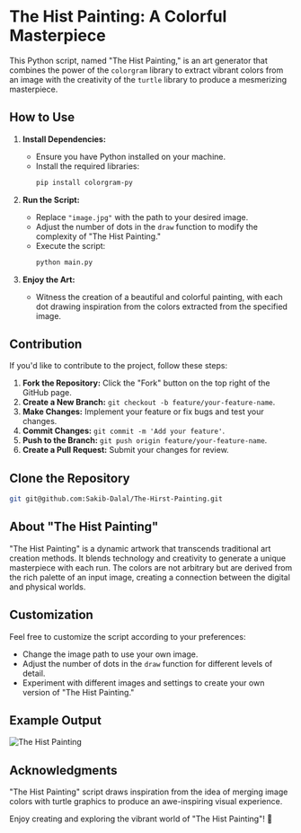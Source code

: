 # The Hist Painting: A Colorful Masterpiece

This Python script, named "The Hist Painting," is an art generator that combines the power of the `colorgram` library to extract vibrant colors from an image with the creativity of the `turtle` library to produce a mesmerizing masterpiece.

## How to Use

1. **Install Dependencies:**
    - Ensure you have Python installed on your machine.
    - Install the required libraries:
        ```bash
        pip install colorgram-py
        ```

2. **Run the Script:**
    - Replace `"image.jpg"` with the path to your desired image.
    - Adjust the number of dots in the `draw` function to modify the complexity of "The Hist Painting."
    - Execute the script:
        ```bash
        python main.py
        ```

3. **Enjoy the Art:**
    - Witness the creation of a beautiful and colorful painting, with each dot drawing inspiration from the colors extracted from the specified image.

## Contribution

If you'd like to contribute to the project, follow these steps:

1. **Fork the Repository:** Click the "Fork" button on the top right of the GitHub page.
2. **Create a New Branch:** `git checkout -b feature/your-feature-name`.
3. **Make Changes:** Implement your feature or fix bugs and test your changes.
4. **Commit Changes:** `git commit -m 'Add your feature'`.
5. **Push to the Branch:** `git push origin feature/your-feature-name`.
6. **Create a Pull Request:** Submit your changes for review.

## Clone the Repository

```bash
git git@github.com:Sakib-Dalal/The-Hirst-Painting.git
```

## About "The Hist Painting"

"The Hist Painting" is a dynamic artwork that transcends traditional art creation methods. It blends technology and creativity to generate a unique masterpiece with each run. The colors are not arbitrary but are derived from the rich palette of an input image, creating a connection between the digital and physical worlds.

## Customization

Feel free to customize the script according to your preferences:

- Change the image path to use your own image.
- Adjust the number of dots in the `draw` function for different levels of detail.
- Experiment with different images and settings to create your own version of "The Hist Painting."

## Example Output

![The Hist Painting](example_output.png)

## Acknowledgments

"The Hist Painting" script draws inspiration from the idea of merging image colors with turtle graphics to produce an awe-inspiring visual experience.

Enjoy creating and exploring the vibrant world of "The Hist Painting"! 🎨
